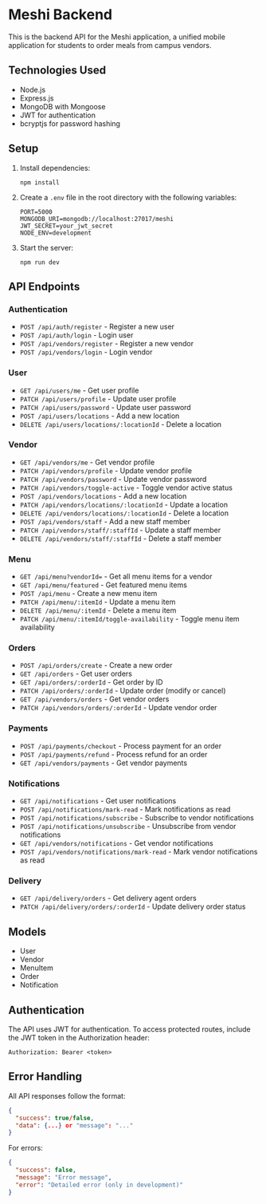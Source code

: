 # Meshi Backend

This is the backend API for the Meshi application, a unified mobile application for students to order meals from campus vendors.

## Technologies Used

- Node.js
- Express.js
- MongoDB with Mongoose
- JWT for authentication
- bcryptjs for password hashing

## Setup

1. Install dependencies:
   ```
   npm install
   ```

2. Create a `.env` file in the root directory with the following variables:
   ```
   PORT=5000
   MONGODB_URI=mongodb://localhost:27017/meshi
   JWT_SECRET=your_jwt_secret
   NODE_ENV=development
   ```

3. Start the server:
   ```
   npm run dev
   ```

## API Endpoints

### Authentication

- `POST /api/auth/register` - Register a new user
- `POST /api/auth/login` - Login user
- `POST /api/vendors/register` - Register a new vendor
- `POST /api/vendors/login` - Login vendor

### User

- `GET /api/users/me` - Get user profile
- `PATCH /api/users/profile` - Update user profile
- `PATCH /api/users/password` - Update user password
- `POST /api/users/locations` - Add a new location
- `DELETE /api/users/locations/:locationId` - Delete a location

### Vendor

- `GET /api/vendors/me` - Get vendor profile
- `PATCH /api/vendors/profile` - Update vendor profile
- `PATCH /api/vendors/password` - Update vendor password
- `PATCH /api/vendors/toggle-active` - Toggle vendor active status
- `POST /api/vendors/locations` - Add a new location
- `PATCH /api/vendors/locations/:locationId` - Update a location
- `DELETE /api/vendors/locations/:locationId` - Delete a location
- `POST /api/vendors/staff` - Add a new staff member
- `PATCH /api/vendors/staff/:staffId` - Update a staff member
- `DELETE /api/vendors/staff/:staffId` - Delete a staff member

### Menu

- `GET /api/menu?vendorId=` - Get all menu items for a vendor
- `GET /api/menu/featured` - Get featured menu items
- `POST /api/menu` - Create a new menu item
- `PATCH /api/menu/:itemId` - Update a menu item
- `DELETE /api/menu/:itemId` - Delete a menu item
- `PATCH /api/menu/:itemId/toggle-availability` - Toggle menu item availability

### Orders

- `POST /api/orders/create` - Create a new order
- `GET /api/orders` - Get user orders
- `GET /api/orders/:orderId` - Get order by ID
- `PATCH /api/orders/:orderId` - Update order (modify or cancel)
- `GET /api/vendors/orders` - Get vendor orders
- `PATCH /api/vendors/orders/:orderId` - Update vendor order

### Payments

- `POST /api/payments/checkout` - Process payment for an order
- `POST /api/payments/refund` - Process refund for an order
- `GET /api/vendors/payments` - Get vendor payments

### Notifications

- `GET /api/notifications` - Get user notifications
- `POST /api/notifications/mark-read` - Mark notifications as read
- `POST /api/notifications/subscribe` - Subscribe to vendor notifications
- `POST /api/notifications/unsubscribe` - Unsubscribe from vendor notifications
- `GET /api/vendors/notifications` - Get vendor notifications
- `POST /api/vendors/notifications/mark-read` - Mark vendor notifications as read

### Delivery

- `GET /api/delivery/orders` - Get delivery agent orders
- `PATCH /api/delivery/orders/:orderId` - Update delivery order status

## Models

- User
- Vendor
- MenuItem
- Order
- Notification

## Authentication

The API uses JWT for authentication. To access protected routes, include the JWT token in the Authorization header:

```
Authorization: Bearer <token>
```

## Error Handling

All API responses follow the format:

```json
{
  "success": true/false,
  "data": {...} or "message": "..."
}
```

For errors:

```json
{
  "success": false,
  "message": "Error message",
  "error": "Detailed error (only in development)"
}
``` 